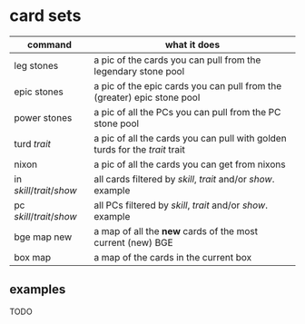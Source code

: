 # card sets
|command|what it does|
|---|---|
| leg stones | a pic of the cards you can pull from the legendary stone pool |
| epic stones | a pic of the epic cards you can pull from the (greater) epic stone pool |
| power stones | a pic of all the PCs you can pull from the PC stone pool |
| turd _trait_ | a pic of all the cards you can pull with golden turds for the _trait_ trait |
| nixon | a pic of all the cards you can get from nixons |
|in _skill_/_trait_/_show_ | all cards filtered by _skill_, _trait_ and/or _show_. example |
|pc _skill_/_trait_/_show_ | all PCs filtered by _skill_, _trait_ and/or _show_. example |
| bge map new | a map of all the **new** cards of the most current (new) BGE |
| box map | a map of the cards in the current box|

## examples

TODO
<!--stackedit_data:
eyJoaXN0b3J5IjpbNjMwNzU1NTI5XX0=
-->